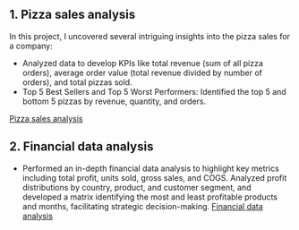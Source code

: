 ## 1. Pizza sales analysis
In this project, I uncovered several intriguing insights into the pizza sales for a company:
- Analyzed data to develop KPIs like total revenue (sum of all pizza orders), average order value (total revenue divided by number of orders), and total pizzas sold.
- Top 5 Best Sellers and Top 5 Worst Performers: Identified the top 5 and bottom 5 pizzas by revenue, quantity, and orders.

[Pizza sales analysis](https://github.com/rizsocial/Data-Analysis/tree/main/Data%20Analysis%20with%20Power%20BI/Pizza%20Sales%20Report)

## 2. Financial data analysis
- Performed an in-depth financial data analysis to highlight key metrics including total profit, units sold, gross sales, and COGS. Analyzed profit distributions by country, product, and customer segment, and developed a matrix identifying the most and least profitable products and months, facilitating strategic decision-making.
[Financial data analysis](https://github.com/rizsocial/Data-Analysis/tree/main/Data%20Analysis%20with%20Power%20BI/Financial%20Data%20Analysis)
